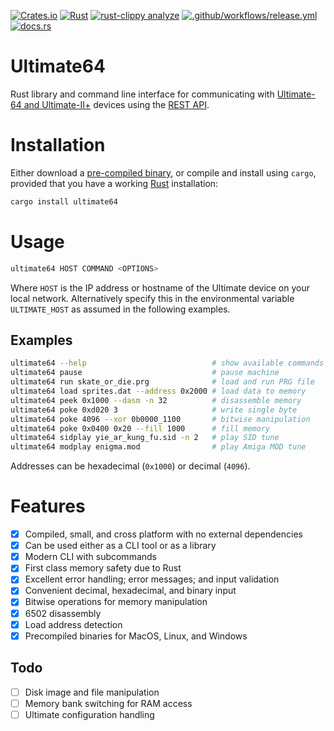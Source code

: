 [![Crates.io](https://img.shields.io/crates/v/ultimate64)](https://crates.io/crates/ultimate64)
[![Rust](https://github.com/mlund/ultimate64/actions/workflows/rust.yml/badge.svg)](https://github.com/mlund/ultimate64/actions/workflows/rust.yml)
[![rust-clippy analyze](https://github.com/mlund/ultimate64/actions/workflows/rust-clippy.yml/badge.svg)](https://github.com/mlund/ultimate64/actions/workflows/rust-clippy.yml)
[![.github/workflows/release.yml](https://github.com/mlund/ultimate64/actions/workflows/release.yml/badge.svg)](https://github.com/mlund/ultimate64/actions/workflows/release.yml)
[![docs.rs](https://img.shields.io/docsrs/ultimate64)](https://docs.rs/ultimate64/latest/ultimate64)

# Ultimate64

Rust library and command line interface for communicating with [Ultimate-64 and Ultimate-II+](https://ultimate64.com) devices using
the [REST API](https://1541u-documentation.readthedocs.io/en/latest/api/api_calls.html).

# Installation

Either download a [pre-compiled binary](https://github.com/mlund/ultimate64/releases/latest),
or compile and install using `cargo`, provided that you have a working
[Rust](https://www.rust-lang.org/tools/install) installation:

~~~ bash
cargo install ultimate64
~~~

# Usage

~~~ bash
ultimate64 HOST COMMAND <OPTIONS>
~~~

Where `HOST` is the IP address or hostname of the Ultimate device on your local network.
Alternatively specify this in the environmental variable `ULTIMATE_HOST` as
assumed in the following examples.

## Examples

~~~ bash
ultimate64 --help                            # show available commands
ultimate64 pause                             # pause machine
ultimate64 run skate_or_die.prg              # load and run PRG file
ultimate64 load sprites.dat --address 0x2000 # load data to memory
ultimate64 peek 0x1000 --dasm -n 32          # disassemble memory
ultimate64 poke 0xd020 3                     # write single byte
ultimate64 poke 4096 --xor 0b0000_1100       # bitwise manipulation
ultimate64 poke 0x0400 0x20 --fill 1000      # fill memory
ultimate64 sidplay yie_ar_kung_fu.sid -n 2   # play SID tune
ultimate64 modplay enigma.mod                # play Amiga MOD tune
~~~

Addresses can be hexadecimal (`0x1000`) or decimal (`4096`).

# Features

- [x] Compiled, small, and cross platform with no external dependencies
- [x] Can be used either as a CLI tool or as a library
- [x] Modern CLI with subcommands
- [x] First class memory safety due to Rust
- [x] Excellent error handling; error messages; and input validation
- [x] Convenient decimal, hexadecimal, and binary input
- [x] Bitwise operations for memory manipulation
- [x] 6502 disassembly
- [x] Load address detection
- [x] Precompiled binaries for MacOS, Linux, and Windows

## Todo

- [ ] Disk image and file manipulation
- [ ] Memory bank switching for RAM access
- [ ] Ultimate configuration handling
